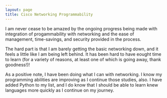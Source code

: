 ```yaml
---
layout: page
title: Cisco Networking Programmability
---
```


I am never cease to be amazed by the ongoing progress being made with integration of progammability with networking and the ease of 
management, time-savings, and security provided in the process. 

The hard part is that I am barely getting the basic networking down, and it feels a little like I am being left behind.
It has been hard to have eought time to learn (for a variety of reasons, at least one of which is going away, thank goodness!)! 

As a positive note, I have been doing what I can with networking. I know my programming abilities are improving as I continue those 
studies, also. I have added Python to my list, and I do know that I should be able to learn knew languages more quickly as I 
continue on my journey.

